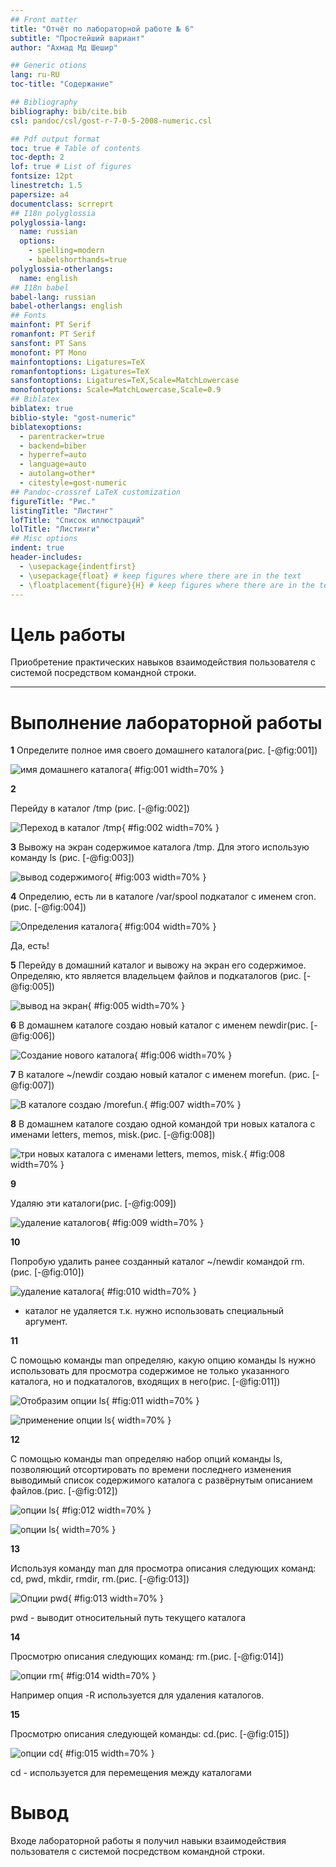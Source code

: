 ```yaml
---
## Front matter
title: "Отчёт по лабораторной работе № 6"
subtitle: "Простейший вариант"
author: "Ахмад Мд Шешир"

## Generic otions
lang: ru-RU
toc-title: "Содержание"

## Bibliography
bibliography: bib/cite.bib
csl: pandoc/csl/gost-r-7-0-5-2008-numeric.csl

## Pdf output format
toc: true # Table of contents
toc-depth: 2
lof: true # List of figures
fontsize: 12pt
linestretch: 1.5
papersize: a4
documentclass: scrreprt
## I18n polyglossia
polyglossia-lang:
  name: russian
  options:
	- spelling=modern
	- babelshorthands=true
polyglossia-otherlangs:
  name: english
## I18n babel
babel-lang: russian
babel-otherlangs: english
## Fonts
mainfont: PT Serif
romanfont: PT Serif
sansfont: PT Sans
monofont: PT Mono
mainfontoptions: Ligatures=TeX
romanfontoptions: Ligatures=TeX
sansfontoptions: Ligatures=TeX,Scale=MatchLowercase
monofontoptions: Scale=MatchLowercase,Scale=0.9
## Biblatex
biblatex: true
biblio-style: "gost-numeric"
biblatexoptions:
  - parentracker=true
  - backend=biber
  - hyperref=auto
  - language=auto
  - autolang=other*
  - citestyle=gost-numeric
## Pandoc-crossref LaTeX customization
figureTitle: "Рис."
listingTitle: "Листинг"
lofTitle: "Список иллюстраций"
lolTitle: "Листинги"
## Misc options
indent: true
header-includes:
  - \usepackage{indentfirst}
  - \usepackage{float} # keep figures where there are in the text
  - \floatplacement{figure}{H} # keep figures where there are in the text
---
```


# Цель работы

Приобретение практических навыков взаимодействия пользователя с системой посредством командной строки.

***

# Выполнение лабораторной работы

 **1**
Определите полное имя своего домашнего каталога(рис. [-@fig:001])

![имя  домашнего каталога](image/1.png){  #fig:001 width=70%  }


 **2**

Перейду в каталог /tmp (рис. [-@fig:002])

![Переход в каталог /tmp](image/2.png){  #fig:002 width=70%  }

 **3**
Вывожу на экран содержимое каталога /tmp. Для этого использую команду ls
(рис. [-@fig:003])

![вывод содержимого](image/3.png){ #fig:003 width=70% }

 **4**
Определию, есть ли в каталоге /var/spool подкаталог с именем cron.(рис. [-@fig:004])

![Определения каталога](image/4.png){ #fig:004 width=70% }

Да, есть!

 **5**
Перейду в домашний каталог и вывожу на экран его содержимое. Определяю, кто является владельцем файлов и подкаталогов (рис. [-@fig:005])

![вывод на экран](image/5.png){ #fig:005 width=70% }

 **6**
В домашнем каталоге создаю новый каталог с именем newdir(рис. [-@fig:006])

![Создание нового каталога](image/6.png){ #fig:006 width=70% }

 **7**
В каталоге ~/newdir создаю новый каталог с именем morefun. (рис. [-@fig:007])

![В каталоге создаю /morefun.](image/7.png){ #fig:007 width=70% }

 **8**
В домашнем каталоге создаю одной командой три новых каталога с именами
letters, memos, misk.(рис. [-@fig:008])

![три новых каталога с именами letters, memos, misk.](image/8.png){ #fig:008 width=70% }

 **9**

Удаляю эти каталоги(рис. [-@fig:009])

![удаление каталогов](image/9.png){ #fig:009 width=70% }

 **10**

Попробую удалить ранее созданный каталог ~/newdir командой rm. (рис. [-@fig:010])

![удаление каталога](image/10.png){ #fig:010 width=70% }

- каталог не удаляется т.к. нужно использовать специальный аргумент.


 **11**

С помощью команды man определяю, какую опцию команды ls нужно использовать для просмотра содержимое не только указанного каталога, но и подкаталогов,
входящих в него(рис. [-@fig:011])

![Отобразим опции ls ](image/11.png){ #fig:011 width=70% }

![применение опции ls ](image/12.png){ width=70% }

 **12**

С помощью команды man определяю набор опций команды ls, позволяющий отсортировать по времени последнего изменения выводимый список содержимого каталога
с развёрнутым описанием файлов.(рис. [-@fig:012])

![опции ls ](image/11.png){ #fig:012 width=70% }

![опции ls ](image/13.png){ width=70% }

 **13**

Используя команду man для просмотра описания следующих команд: cd, pwd, mkdir,
rmdir, rm.(рис. [-@fig:013])

![ Опции pwd ](image/14.png){ #fig:013 width=70% }

pwd -  выводит относительный путь текущего каталога

 **14**

Просмотрю описания следующих команд: rm.(рис. [-@fig:014])

![опции rm](image/15.png){ #fig:014 width=70% }

Например опция -R используется для удаления каталогов.

 **15**

Просмотрю описания следующей команды: cd.(рис. [-@fig:015])

![опции cd](image/16.png){ #fig:015 width=70% }

cd - используется для перемещения между каталогами


# Вывод

 Входе лабораторной работы я получил навыки взаимодействия пользователя с системой посредством командной строки.